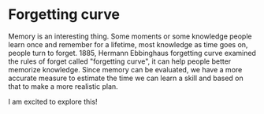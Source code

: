 # Forgetting curve
Memory is an interesting thing. Some moments or some knowledge people learn once and remember for a lifetime, most knowledge as time goes on, people turn to forget. 1885, Hermann Ebbinghaus forgetting curve examined the rules of forget called "forgetting curve", it can help people better memorize knowledge. Since memory can be evaluated, we have a more accurate measure to estimate the time we can learn a skill and based on that to make a more realistic plan.

I am excited to explore this!
